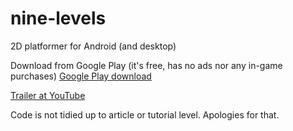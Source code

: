 # nine-levels
2D platformer for Android (and desktop)

Download from Google Play (it's free, has no ads nor any in-game purchases)
[Google Play download](https://play.google.com/store/apps/details?id=com.bornander.platformer)

[Trailer at YouTube](https://play.google.com/store/apps/details?id=com.bornander.platformer)

Code is not tidied up to article or tutorial level. Apologies for that.

